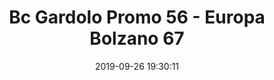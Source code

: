 ---
title: Bc Gardolo Promo 56 - Europa Bolzano 67
date: 2019-09-26 19:30:11
squadra-a: Europa Bolzano
punteggio-a: 67
squadra-b: Bc Gardolo Promo
punteggio-b: 56
partite/squadra: coppa-trentino-19-20
luogo: Centro Sportivo Trento Nord
categoria: coppa trentino
---